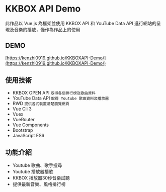 # KKBOX API Demo

此作品以 Vue.js 為框架並使用 KKBOX API 和 YouTube Data API 進行網站的呈現及音樂的播放，僅作為作品上的使用

## DEMO

[https://kenzhi0919.github.io/KKBOXAPI-Demo/](https://kenzhi0919.github.io/KKBOXAPI-Demo/)

## 使用技術

* KKBOX OPEN API
`取得各個排行榜及歌曲資料`
* YouTube Data API
`取得 Youtube 歌曲資料及播放器`
* RWD
`提供各式裝置清楚瀏覽網頁`
* Vue Cli 3
* Vuex
* VueRouter
* Vue Components
* Bootstrap
* JavaScript ES6

## 功能介紹

* Youtube 歌曲、歌手搜尋
* Youtube 播放器播歌
* KKBOX 播放器30秒音樂試聽
* 提供最新音樂、風格排行榜
